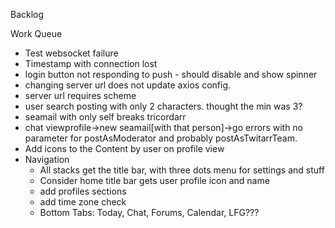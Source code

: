 Backlog

Work Queue
* Test websocket failure
* Timestamp with connection lost
* login button not responding to push - should disable and show spinner
* changing server url does not update axios config.
* server url requires scheme
* user search posting with only 2 characters. thought the min was 3?
* seamail with only self breaks tricordarr
* chat viewprofile->new seamail[with that person]->go errors with no parameter for postAsModerator and probably postAsTwitarrTeam.
* Add icons to the Content by user on profile view
* Navigation
  * All stacks get the title bar, with three dots menu for settings and stuff
  * Consider home title bar gets user profile icon and name
  * add profiles sections
  * add time zone check
  * Bottom Tabs: Today, Chat, Forums, Calendar, LFG???
